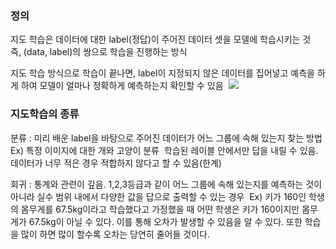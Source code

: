 
### 정의 
지도 학습은 데이터에 대한 label(정답)이 주어진 데이터 셋을 모델에 학습시키는 것 
즉, (data, label)의 쌍으로 학습을 진행하는 방식 

지도 학습 방식으로 학습이 끝나면, label이 지정되지 않은 데이터를 집어넣고 예측을 하게 하여 모델이 얼마나 정확하게 예측하는지 확인할 수 있음 
![](Pasted%20image%2020230628205341.png)
### 지도학습의 종류 
분류 : 미리 배운 label을 바탕으로 주어진 데이터가 어느 그룹에 속해 있는지 찾는 방법 
Ex) 특정 이미지에 대한 개와 고양이 분류 
학습된 레이블 안에서만 답을 내릴 수 있음. 데이터가 너무 적은 경우 적합하지 않다고 할 수 있음(한계)

회귀 : 통계와 관련이 깊음. 1,2,3등급과 같이 어느 그룹에 속해 있는지를 예측하는 것이 아니라 실수 범위 내에서 다양한 값을 답으로 출력할 수 있는 경우 
Ex) 키가 160인 학생의 몸무게를 67.5kg이라고 학습했다고 가정했을 때 어떤 학생은 키가 160이지만 몸무게가 67.5kg이 아닐 수 있다. 이를 통해 오차가 발생할 수 있음을 알 수 있다. 또한 학습을 많이 하면 많이 할수록 오차는 당연히 줄어들 것이다.
